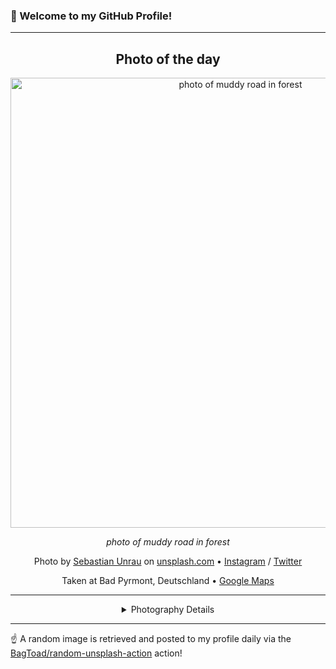 ### 👋 Welcome to my GitHub Profile!

----
<div align="center">

## Photo of the day
  
  <a href="https://unsplash.com/photos/photo-of-muddy-road-in-forest-CoD2Q92UaEg"><img width="720" src="https://images.unsplash.com/photo-1445964047600-cdbdb873673d?crop=entropy&cs=tinysrgb&fit=max&fm=jpg&ixid=M3w1OTQ0OTd8MHwxfHJhbmRvbXx8fHx8fHx8fDE3MTc5OTk2OTd8&ixlib=rb-4.0.3&q=80&w=1080" alt="photo of muddy road in forest"></a>
  
  <em>photo of muddy road in forest</em>
  
  <em></em>

  Photo by [Sebastian Unrau](null) on [unsplash.com](https://unsplash.com/) • [Instagram](https://instagram.com/cxrtbain) / [Twitter](https://twitter.com/cxrtbain)
  
  Taken at Bad Pyrmont, Deutschland • [Google Maps](https://www.google.com/maps/search/?api=1&query=51.9855648,9.25209110000003)
  
  ---
  
<details>
<summary>Photography Details</summary>
  
| Parameter     | Value |
| ------------- | ----- |
| Camera Model  | ILCE-6000 |
| Exposure Time | 1/25 |
| Aperture      | 8.0 |
| Focal Length  | 16.0 |
| ISO           | 100 |
| Location      | Bad Pyrmont, Deutschland (Deutschland) |
| Coordinates   | Latitude 51.9855648, Longitude 9.25209110000003 |

</details>

</div>

----

☝️ A random image is retrieved and posted to my profile daily via the [BagToad/random-unsplash-action](https://github.com/BagToad/random-unsplash-action) action!
